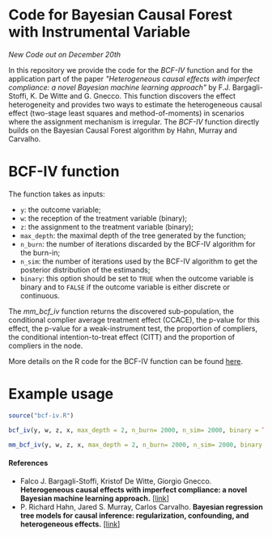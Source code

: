 # Code for Bayesian Causal Forest with Instrumental Variable

*New Code out on December 20th*

In this repository we provide the code for the _BCF-IV_ function and for the application part of the paper _"Heterogeneous causal effects with imperfect compliance: a novel Bayesian machine learning approach"_ by F.J. Bargagli-Stoffi, K. De Witte and G. Gnecco. This function discovers the effect heterogeneity and provides two ways to estimate the heterogeneous causal effect (two-stage least squares and method-of-moments) in scenarios where the assignment mechanism is irregular.
The _BCF-IV_ function directly builds on the Bayesian Causal Forest algorithm by Hahn, Murray and Carvalho.


# BCF-IV function

The function takes as inputs:

* <tt>`y`</tt>: the outcome variable;
* <tt>`w`</tt>: the reception of the treatment variable (binary);
* <tt>`z`</tt>: the assignment to the treatment variable (binary);
* <tt>`max_depth`</tt>: the maximal depth of the tree generated by the function;
* <tt>`n_burn`</tt>: the number of iterations discarded by the BCF-IV algorithm for the burn-in;
* <tt>`n_sim`</tt>: the number of iterations used by the BCF-IV algorithm  to get the posterior distribution of the estimands;
* <tt>`binary`</tt>: this option should be set to <tt>`TRUE`</tt> when the outcome variable is binary and to <tt>`FALSE`</tt> if the outcome variable is either discrete or continuous.

The _mm_bcf_iv_ function returns the discovered sub-population, the conditional complier average treatment effect (CCACE), the p-value for this effect, the p-value for a weak-instrument test, the proportion of compliers, the conditional intention-to-treat effect (CITT) and the proportion of compliers in the node.

More details on the R code for the BCF-IV function can be found [here](https://github.com/barstoff/BCF-IV/blob/master/Functions/BCF-IV_in_detail.pdf).

# Example usage

```R
source("bcf-iv.R")

bcf_iv(y, w, z, x, max_depth = 2, n_burn= 2000, n_sim= 2000, binary = TRUE)

mm_bcf_iv(y, w, z, x, max_depth = 2, n_burn= 2000, n_sim= 2000, binary = TRUE)
```
#### References
* Falco J. Bargagli-Stoffi, Kristof De Witte, Giorgio Gnecco. <b>Heterogeneous causal effects with imperfect compliance: a novel Bayesian machine learning approach.</b> [<a href="https://arxiv.org/abs/1905.12707">link</a>]
* P. Richard Hahn, Jared S. Murray, Carlos Carvalho. <b>Bayesian regression tree models for causal inference: regularization, confounding, and heterogeneous effects.</b> [<a href="https://arxiv.org/abs/1706.09523">link</a>]

